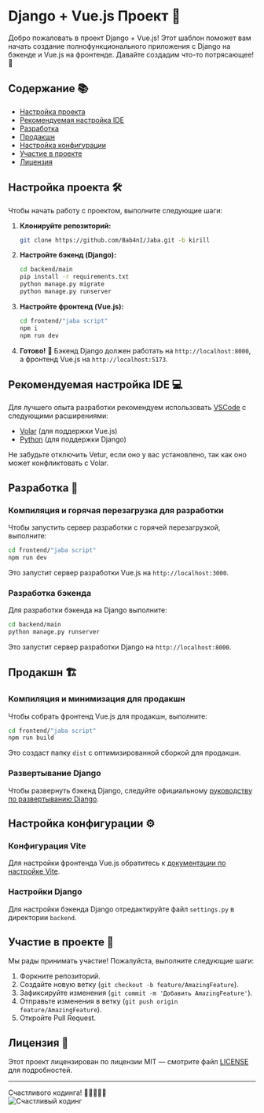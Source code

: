 # Django + Vue.js Проект 🚀

Добро пожаловать в проект Django + Vue.js! Этот шаблон поможет вам начать создание полнофункционального приложения с Django на бэкенде и Vue.js на фронтенде. Давайте создадим что-то потрясающее! 🎉

## Содержание 📚
- [Настройка проекта](#настройка-проекта-)
- [Рекомендуемая настройка IDE](#рекомендуемая-настройка-ide-)
- [Разработка](#разработка-)
- [Продакшн](#продакшн-)
- [Настройка конфигурации](#настройка-конфигурации-)
- [Участие в проекте](#участие-в-проекте-)
- [Лицензия](#лицензия-)

## Настройка проекта 🛠️

Чтобы начать работу с проектом, выполните следующие шаги:

1. **Клонируйте репозиторий:**
    ```sh
    git clone https://github.com/Bab4nI/Jaba.git -b kirill
    ```

2. **Настройте бэкенд (Django):**
    ```sh
    cd backend/main
    pip install -r requirements.txt
    python manage.py migrate
    python manage.py runserver
    ```

3. **Настройте фронтенд (Vue.js):**
    ```sh
    cd frontend/"jaba script"
    npm i
    npm run dev
    ```

4. **Готово!** 🎉 Бэкенд Django должен работать на `http://localhost:8000`, а фронтенд Vue.js на `http://localhost:5173`.

## Рекомендуемая настройка IDE 💻

Для лучшего опыта разработки рекомендуем использовать [VSCode](https://code.visualstudio.com/) с следующими расширениями:
- [Volar](https://marketplace.visualstudio.com/items?itemName=Vue.volar) (для поддержки Vue.js)
- [Python](https://marketplace.visualstudio.com/items?itemName=ms-python.python) (для поддержки Django)

Не забудьте отключить Vetur, если оно у вас установлено, так как оно может конфликтовать с Volar.

## Разработка 🚀

### Компиляция и горячая перезагрузка для разработки

Чтобы запустить сервер разработки с горячей перезагрузкой, выполните:
```sh
cd frontend/"jaba script"
npm run dev
```
Это запустит сервер разработки Vue.js на `http://localhost:3000`.

### Разработка бэкенда

Для разработки бэкенда на Django выполните:
```sh
cd backend/main
python manage.py runserver
```
Это запустит сервер разработки Django на `http://localhost:8000`.

## Продакшн 🏗️

### Компиляция и минимизация для продакшн

Чтобы собрать фронтенд Vue.js для продакшн, выполните:
```sh
cd frontend/"jaba script"
npm run build
```
Это создаст папку `dist` с оптимизированной сборкой для продакшн.

### Развертывание Django

Чтобы развернуть бэкенд Django, следуйте официальному [руководству по развертыванию Django](https://docs.djangoproject.com/en/4.0/howto/deployment/).

## Настройка конфигурации ⚙️

### Конфигурация Vite

Для настройки фронтенда Vue.js обратитесь к [документации по настройке Vite](https://vite.dev/config/).

### Настройки Django

Для настройки бэкенда Django отредактируйте файл `settings.py` в директории `backend`.

## Участие в проекте 🤝

Мы рады принимать участие! Пожалуйста, выполните следующие шаги:

1. Форкните репозиторий.
2. Создайте новую ветку (`git checkout -b feature/AmazingFeature`).
3. Зафиксируйте изменения (`git commit -m 'Добавить AmazingFeature'`).
4. Отправьте изменения в ветку (`git push origin feature/AmazingFeature`).
5. Откройте Pull Request.

## Лицензия 📄

Этот проект лицензирован по лицензии MIT — смотрите файл [LICENSE](LICENSE) для подробностей.

---

Счастливого кодинга! 🎉👨‍💻👩‍💻  
![Счастливый кодинг](https://media.giphy.com/media/fCSxHT0lQJV1C/giphy.gif?cid=790b7611q6pqcnrh821gy937th717ugwmtz8y89nrjy2qi0y&ep=v1_gifs_search&rid=giphy.gif&ct=g)
